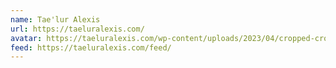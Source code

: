 ```yaml
---
name: Tae'lur Alexis
url: https://taeluralexis.com/
avatar: https://taeluralexis.com/wp-content/uploads/2023/04/cropped-cropped-taeluralexis_-1-2-192x192.gif
feed: https://taeluralexis.com/feed/
---
```

